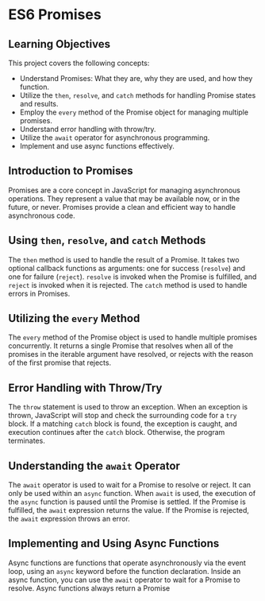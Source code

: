 # ES6 Promises

## Learning Objectives

This project covers the following concepts:

- Understand Promises: What they are, why they are used, and how they function.
- Utilize the `then`, `resolve`, and `catch` methods for handling Promise states and results.
- Employ the `every` method of the Promise object for managing multiple promises.
- Understand error handling with throw/try.
- Utilize the `await` operator for asynchronous programming.
- Implement and use async functions effectively.

## Introduction to Promises

Promises are a core concept in JavaScript for managing asynchronous operations. They represent a value that may be available now, or in the future, or never. Promises provide a clean and efficient way to handle asynchronous code.

## Using `then`, `resolve`, and `catch` Methods

The `then` method is used to handle the result of a Promise. It takes two optional callback functions as arguments: one for success (`resolve`) and one for failure (`reject`). `resolve` is invoked when the Promise is fulfilled, and `reject` is invoked when it is rejected. The `catch` method is used to handle errors in Promises.

## Utilizing the `every` Method

The `every` method of the Promise object is used to handle multiple promises concurrently. It returns a single Promise that resolves when all of the promises in the iterable argument have resolved, or rejects with the reason of the first promise that rejects.

## Error Handling with Throw/Try

The `throw` statement is used to throw an exception. When an exception is thrown, JavaScript will stop and check the surrounding code for a `try` block. If a matching `catch` block is found, the exception is caught, and execution continues after the `catch` block. Otherwise, the program terminates.

## Understanding the `await` Operator

The `await` operator is used to wait for a Promise to resolve or reject. It can only be used within an `async` function. When `await` is used, the execution of the `async` function is paused until the Promise is settled. If the Promise is fulfilled, the `await` expression returns the value. If the Promise is rejected, the `await` expression throws an error.

## Implementing and Using Async Functions

Async functions are functions that operate asynchronously via the event loop, using an `async` keyword before the function declaration. Inside an async function, you can use the `await` operator to wait for a Promise to resolve. Async functions always return a Promise
